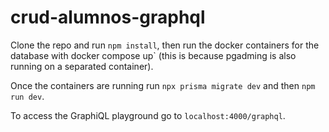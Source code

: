 # crud-alumnos-graphql

Clone the repo and run `npm install`, then run the docker containers for the database with 
docker compose up` (this is because pgadming is also running on a separated container).

Once the containers are running run `npx prisma migrate dev` and then `npm run dev`.

To access the GraphiQL playground go to `localhost:4000/graphql`.

